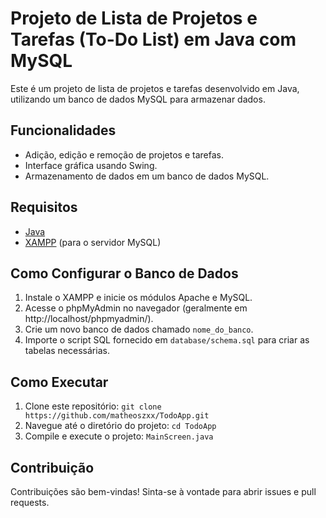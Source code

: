 # Projeto de Lista de Projetos e Tarefas (To-Do List) em Java com MySQL

Este é um projeto de lista de projetos e tarefas desenvolvido em Java, utilizando um banco de dados MySQL para armazenar dados.

## Funcionalidades

- Adição, edição e remoção de projetos e tarefas.
- Interface gráfica usando Swing.
- Armazenamento de dados em um banco de dados MySQL.

## Requisitos

- [Java](https://www.java.com/)
- [XAMPP](https://www.apachefriends.org/index.html) (para o servidor MySQL)

## Como Configurar o Banco de Dados

1. Instale o XAMPP e inicie os módulos Apache e MySQL.
2. Acesse o phpMyAdmin no navegador (geralmente em http://localhost/phpmyadmin/).
3. Crie um novo banco de dados chamado `nome_do_banco`.
4. Importe o script SQL fornecido em `database/schema.sql` para criar as tabelas necessárias.

## Como Executar

1. Clone este repositório: `git clone https://github.com/matheoszxx/TodoApp.git`
2. Navegue até o diretório do projeto: `cd TodoApp`
3. Compile e execute o projeto: `MainScreen.java`

## Contribuição

Contribuições são bem-vindas! Sinta-se à vontade para abrir issues e pull requests.
